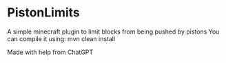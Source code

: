 # PistonLimits
A simple minecraft plugin to limit blocks from being pushed by pistons
You can compile it using: mvn clean install

Made with help from ChatGPT
